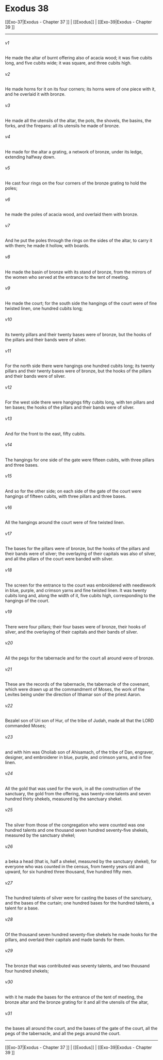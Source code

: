 # Exodus 38

[[Exo-37|Exodus - Chapter 37 ]] | [[Exodus]] | [[Exo-39|Exodus - Chapter 39 ]]
***

###### v1
He made the altar of burnt offering also of acacia wood; it was five cubits long, and five cubits wide; it was square, and three cubits high.
###### v2
He made horns for it on its four corners; its horns were of one piece with it, and he overlaid it with bronze.
###### v3
He made all the utensils of the altar, the pots, the shovels, the basins, the forks, and the firepans: all its utensils he made of bronze.
###### v4
He made for the altar a grating, a network of bronze, under its ledge, extending halfway down.
###### v5
He cast four rings on the four corners of the bronze grating to hold the poles;
###### v6
he made the poles of acacia wood, and overlaid them with bronze.
###### v7
And he put the poles through the rings on the sides of the altar, to carry it with them; he made it hollow, with boards.
###### v8
He made the basin of bronze with its stand of bronze, from the mirrors of the women who served at the entrance to the tent of meeting.
###### v9
He made the court; for the south side the hangings of the court were of fine twisted linen, one hundred cubits long;
###### v10
its twenty pillars and their twenty bases were of bronze, but the hooks of the pillars and their bands were of silver.
###### v11
For the north side there were hangings one hundred cubits long; its twenty pillars and their twenty bases were of bronze, but the hooks of the pillars and their bands were of silver.
###### v12
For the west side there were hangings fifty cubits long, with ten pillars and ten bases; the hooks of the pillars and their bands were of silver.
###### v13
And for the front to the east, fifty cubits.
###### v14
The hangings for one side of the gate were fifteen cubits, with three pillars and three bases.
###### v15
And so for the other side; on each side of the gate of the court were hangings of fifteen cubits, with three pillars and three bases.
###### v16
All the hangings around the court were of fine twisted linen.
###### v17
The bases for the pillars were of bronze, but the hooks of the pillars and their bands were of silver; the overlaying of their capitals was also of silver, and all the pillars of the court were banded with silver.
###### v18
The screen for the entrance to the court was embroidered with needlework in blue, purple, and crimson yarns and fine twisted linen. It was twenty cubits long and, along the width of it, five cubits high, corresponding to the hangings of the court.
###### v19
There were four pillars; their four bases were of bronze, their hooks of silver, and the overlaying of their capitals and their bands of silver.
###### v20
All the pegs for the tabernacle and for the court all around were of bronze.
###### v21
These are the records of the tabernacle, the tabernacle of the covenant, which were drawn up at the commandment of Moses, the work of the Levites being under the direction of Ithamar son of the priest Aaron.
###### v22
Bezalel son of Uri son of Hur, of the tribe of Judah, made all that the LORD commanded Moses;
###### v23
and with him was Oholiab son of Ahisamach, of the tribe of Dan, engraver, designer, and embroiderer in blue, purple, and crimson yarns, and in fine linen.
###### v24
All the gold that was used for the work, in all the construction of the sanctuary, the gold from the offering, was twenty-nine talents and seven hundred thirty shekels, measured by the sanctuary shekel.
###### v25
The silver from those of the congregation who were counted was one hundred talents and one thousand seven hundred seventy-five shekels, measured by the sanctuary shekel;
###### v26
a beka a head (that is, half a shekel, measured by the sanctuary shekel), for everyone who was counted in the census, from twenty years old and upward, for six hundred three thousand, five hundred fifty men.
###### v27
The hundred talents of silver were for casting the bases of the sanctuary, and the bases of the curtain; one hundred bases for the hundred talents, a talent for a base.
###### v28
Of the thousand seven hundred seventy-five shekels he made hooks for the pillars, and overlaid their capitals and made bands for them.
###### v29
The bronze that was contributed was seventy talents, and two thousand four hundred shekels;
###### v30
with it he made the bases for the entrance of the tent of meeting, the bronze altar and the bronze grating for it and all the utensils of the altar,
###### v31
the bases all around the court, and the bases of the gate of the court, all the pegs of the tabernacle, and all the pegs around the court.

***

[[Exo-37|Exodus - Chapter 37 ]] | [[Exodus]] | [[Exo-39|Exodus - Chapter 39 ]]
